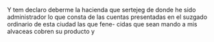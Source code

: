 Y tem declaro deberme la hacienda que sertejeg de donde he sido administrador lo que consta de las cuentas presentadas en el suzgado ordinario de esta ciudad las que fene- cidas que sean mando a mis alvaceas cobren su producto y